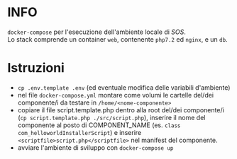 # INFO
`docker-compose` per l'esecuzione dell'ambiente locale di *SOS*.  
Lo stack comprende un container `web`, contenente `php7.2` ed `nginx`, e un `db`.

# Istruzioni
- `cp .env.template .env` (ed eventuale modifica delle variabili d'ambiente)
- nel file `docker-compose.yml` montare come volumi le cartelle del/dei componente/i da testare in `/home/<nome-componente>`
- copiare il file script.template.php dentro alla root del/dei componente/i (`cp script.template.php ./src/script.php`), inserire il nome del componente al posto
di COMPONENT_NAME (es. `class com_helloworldInstallerScript`) e inserire `	<scriptfile>script.php</scriptfile>` nel manifest del componente.
- avviare l'ambiente di sviluppo con `docker-compose up` 